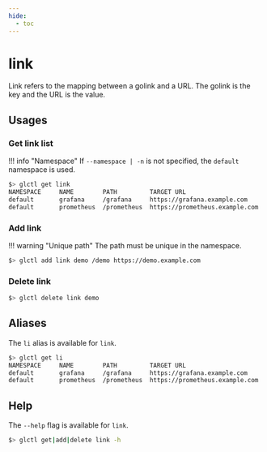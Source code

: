 ```yaml
---
hide:
  - toc
---
```


# link

Link refers to the mapping between a golink and a URL. The golink is the key and the URL is the value.

## Usages

### Get link list

!!! info "Namespace"
    If `--namespace | -n` is not specified, the `default` namespace is used.

``` sh
$> glctl get link
NAMESPACE     NAME        PATH         TARGET URL                      STATUS
default       grafana     /grafana     https://grafana.example.com     Enabled
default       prometheus  /prometheus  https://prometheus.example.com  Enabled
```

### Add link

!!! warning "Unique path"
    The path must be unique in the namespace.

``` sh
$> glctl add link demo /demo https://demo.example.com
```

### Delete link

``` sh
$> glctl delete link demo
```

## Aliases

The `li` alias is available for `link`.

``` sh
$> glctl get li
NAMESPACE     NAME        PATH         TARGET URL                      STATUS
default       grafana     /grafana     https://grafana.example.com     Enabled
default       prometheus  /prometheus  https://prometheus.example.com  Enabled
```

## Help

The `--help` flag is available for `link`.

``` sh
$> glctl get|add|delete link -h
```
